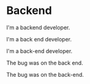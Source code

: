 # Backend

I'm a backend developer.

I'm a back end developer.

I'm a back-end developer.

The bug was on the back end.

The bug was on the back-end.
